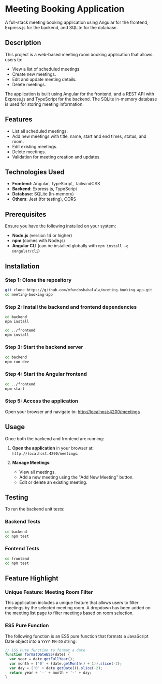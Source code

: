 # Meeting Booking Application

A full-stack meeting booking application using Angular for the frontend, Express.js for the backend, and SQLite for the database.

## Description

This project is a web-based meeting room booking application that allows users to:

- View a list of scheduled meetings.
- Create new meetings.
- Edit and update meeting details.
- Delete meetings.

The application is built using Angular for the frontend, and a REST API with Express.js and TypeScript for the backend. The SQLite in-memory database is used for storing meeting information.

## Features

- List all scheduled meetings.
- Add new meetings with title, name, start and end times, status, and room.
- Edit existing meetings.
- Delete meetings.
- Validation for meeting creation and updates.

## Technologies Used

- **Frontend**: Angular, TypeScript, TailwindCSS
- **Backend**: Express.js, TypeScript
- **Database**: SQLite (In-memory)
- **Others**: Jest (for testing), CORS

## Prerequisites

Ensure you have the following installed on your system:

- **Node.js** (version 14 or higher)
- **npm** (comes with Node.js)
- **Angular CLI** (can be installed globally with `npm install -g @angular/cli`)

## Installation

### Step 1: Clone the repository

```bash
git clone https://github.com/mfundoshabalala/meeting-booking-app.git
cd meeting-booking-app
```

### Step 2: Install the backend and frontend dependencies

```bash
cd backend
npm install

cd ../frontend
npm install
```

### Step 3: Start the backend server

```bash
cd backend
npm run dev
```

### Step 4: Start the Angular frontend

```bash
cd ../frontend
npm start
```

### Step 5: Access the application

Open your browser and navigate to: <http://localhost:4200/meetings>

## Usage

Once both the backend and frontend are running:

1. **Open the application** in your browser at: `http://localhost:4200/meetings`.

2. **Manage Meetings**:
   - View all meetings.
   - Add a new meeting using the "Add New Meeting" button.
   - Edit or delete an existing meeting.

## Testing

To run the backend unit tests:

### **Backend Tests**

```bash
cd backend
cd npm test

```

### **Fontend Tests**

```bash
cd frontend
cd npm test

```

## Feature Highlight

### Unique Feature: Meeting Room Filter

This application includes a unique feature that allows users to filter meetings by the selected meeting room. A dropdown has been added on the meeting list page to filter meetings based on room selection.

### ES5 Pure Function

The following function is an ES5 pure function that formats a JavaScript Date object into a `YYYY-MM-DD` string:

```javascript
// ES5 Pure function to format a date
function formatDateES5(date) {
  var year = date.getFullYear();
  var month = ('0' + (date.getMonth() + 1)).slice(-2);
  var day = ('0' + date.getDate()).slice(-2);
  return year + '-' + month + '-' + day;
}
